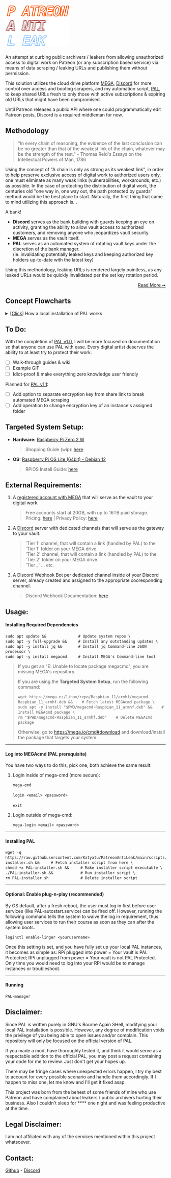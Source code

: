 # ![PatreonAntiLeak](/resources/PAL-Logo.png)

An attempt at curbing public archivers / leakers from allowing unauthorized access to digital work on Patreon (or any subscription based service) via means of data scraping / leaking URLs and publishing them without permission.

This solution utilizes the cloud drive platform [MEGA](https://mega.io/), [Discord](https://discord.com/) for more control over access and booting scrapers, and my automation script, [PAL](https://github.com/Katyatu/PatreonAntiLeak), to keep shared URLs fresh to only those with active subscriptions & expiring old URLs that might have been compromised.

Until Patreon releases a public API where one could programmatically edit Patreon posts, Discord is a required middleman for now.

## Methodology

> "In every chain of reasoning, the evidence of the last conclusion can be no greater than that of the weakest link of the chain, whatever may be the strength of the rest." - Thomas Reid's Essays on the Intellectual Powers of Man, 1786

Using the concept of "A chain is only as strong as its weakest link", in order to help preserve exclusive access of digital work to authorized users only, one must eliminate as many weak links (vulnerabilities, workarounds, etc.) as possible. In the case of protecting the distribution of digital work, the centuries old "one way in, one way out, the path protected by guards" method would be the best place to start. Naturally, the first thing that came to mind utilizing this approach is...

A bank!

- **Discord** serves as the bank building with guards keeping an eye on activity, granting the ability to allow vault access to authorized customers, and removing anyone who jeopardizes vault security.
- **MEGA** serves as the vault itself.
- **PAL** serves as an automated system of rotating vault keys under the discretion of the bank manager.<br/>(ie. invalidating potentially leaked keys and keeping authorized key holders up-to-date with the latest key)

Using this methodology, leaking URLs is rendered largely pointless, as any leaked URLs would be quickly invalidated per the set key rotation period.

<div align="right"><a href="https://github.com/Katyatu/PatreonAntiLeak/wiki/Methodology">Read More &#10137;</a></div>

## Concept Flowcharts

<details>
<summary><u>[Click]</u> How a local installation of PAL works</summary>

![PatreonAntiLeak logo](/resources/PAL-Process.png)

</details>

## To Do:

With the completion of <ins>PAL v1.0</ins>, I will be more focused on documentation so that anyone can use PAL with ease. Every digital artist deserves the ability to at least try to protect their work.

- [ ] Walk-through guides & wiki
- [ ] Example GIF
- [ ] Idiot-proof & make everything zero knowledge user friendly

Planned for <ins>PAL v1.1</ins>:
- [ ] Add option to separate encryption key from share link to break automated MEGA scraping
- [ ] Add operation to change encryption key of an instance's assigned folder

## Targeted System Setup:

- **Hardware:** [Raspberry Pi Zero 2 W](https://www.raspberrypi.com/products/raspberry-pi-zero-2-w/)

  > Shopping Guide (wip): [here](https://github.com/Katyatu/PatreonAntiLeak/wiki/Shopping-Guide)

- **OS:** [Raspberry Pi OS Lite (64bit) - Debian 12](https://downloads.raspberrypi.com/raspios_lite_arm64/images/raspios_lite_arm64-2024-03-15/2024-03-15-raspios-bookworm-arm64-lite.img.xz)
  > RPiOS Install Guide: [here](https://www.raspberrypi.com/documentation/computers/getting-started.html)

## External Requirements:

1. A [registered account with MEGA](https://mega.nz/register) that will serve as the vault to your digital work.

   > Free accounts start at 20GB, with up to 16TB paid storage.  
   > Pricing: [here](https://mega.io/pricing) | Privacy Policy: [here](https://tosdr.org/en/service/306)

2. A [Discord](https://discord.com/) server with dedicated channels that will serve as the gateway to your vault.

   > 'Tier 1' channel, that will contain a link (handled by PAL) to the 'Tier 1' folder on your MEGA drive.  
   > 'Tier 2' channel, that will contain a link (handled by PAL) to the 'Tier 2' folder on your MEGA drive.  
   > 'Tier \_' ... etc.

3. A Discord Webhook Bot per dedicated channel inside of your Discord server, already created and assigned to the appropriate cooresponding channel.

   > Discord Webhook Documentation: [here](https://support.discord.com/hc/en-us/articles/228383668-Intro-to-Webhooks)

## Usage:

#### Installing Required Dependencies

    sudo apt update &&              # Update system repos \
    sudo apt -y full-upgrade &&     # Install any outstanding updates \
    sudo apt -y install jq &&       # Install jq Command-line JSON processor \
    sudo apt -y install megacmd     # Install MEGA's Command-line tool

> If you get an "E: Unable to locate package megacmd", you are missing MEGA's repository.
>
> If you are using the **Targeted System Setup**, run the following command:
>
>     wget https://mega.nz/linux/repo/Raspbian_11/armhf/megacmd-Raspbian_11_armhf.deb &&    # Fetch latest MEGAcmd package \
>     sudo apt -y install "$PWD/megacmd-Raspbian_11_armhf.deb" &&    # Install MEGAcmd package \
>     rm "$PWD/megacmd-Raspbian_11_armhf.deb"    # Delete MEGAcmd package
>
> Otherwise, go to https://mega.io/cmd#download and download/install the package that targets your system.

<hr/>

#### Log into MEGAcmd (PAL prerequisite)

You have two ways to do this, pick one, both achieve the same result:

1.  Login inside of mega-cmd (more secure):

        mega-cmd

        login <email> <password>

        exit

2.  Login outside of mega-cmd:

        mega-login <email> <password>

<hr/>

#### Installing PAL

    wget -q https://raw.githubusercontent.com/Katyatu/PatreonAntiLeak/main/scripts/PAL-installer.sh &&     # Fetch installer script from here \
    chmod +x PAL-installer.sh &&     # Make installer script executable \
    ./PAL-installer.sh &&            # Run installer script \
    rm PAL-installer.sh              # Delete installer script

<hr/>

#### Optional: Enable plug-n-play (recommended)

By OS default, after a fresh reboot, the user must log in first before user services (like PAL-autostart.service) can be fired off. However, running the following command tells the system to waive the log in requirement, thus allowing user services to run their course as soon as they can after the system boots.

    loginctl enable-linger <yourusername>

Once this setting is set, and you have fully set up your local PAL instances, it becomes as simple as: RPi plugged into power = Your vault is PAL Protected; RPi unplugged from power = Your vault is not PAL Protected. Only time you would need to log into your RPi would be to manage instances or troubleshoot.

<hr/>

#### Running

    PAL-manager

## Disclaimer:

Since PAL is written purely in GNU's Bourne Again SHell, modifying your local PAL installation is possible. However, any degree of modification voids the privilege of you being able to open issues and/or complain. This repository will only be focused on the official version of PAL.

If you made a mod, have thoroughly tested it, and think it would serve as a respectable addition to the official PAL, you may post a request containing your code for me to review. Just don't get your hopes up.

There may be fringe cases where unexpected errors happen, I try my best to account for every possible scenario and handle them accordingly. If I happen to miss one, let me know and I'll get it fixed asap.

This project was born from the behest of some friends of mine who use Patreon and have complained about leakers / public archivers hurting their business. Also I couldn't sleep for \*\*\*\* one night and was feeling productive at the time.

## Legal Disclaimer:

I am not affiliated with any of the services mentioned within this project whatsoever.

## Contact:

[Github](https://github.com/Katyatu) - [Discord](https://discordapp.com/users/392501113611616267)
